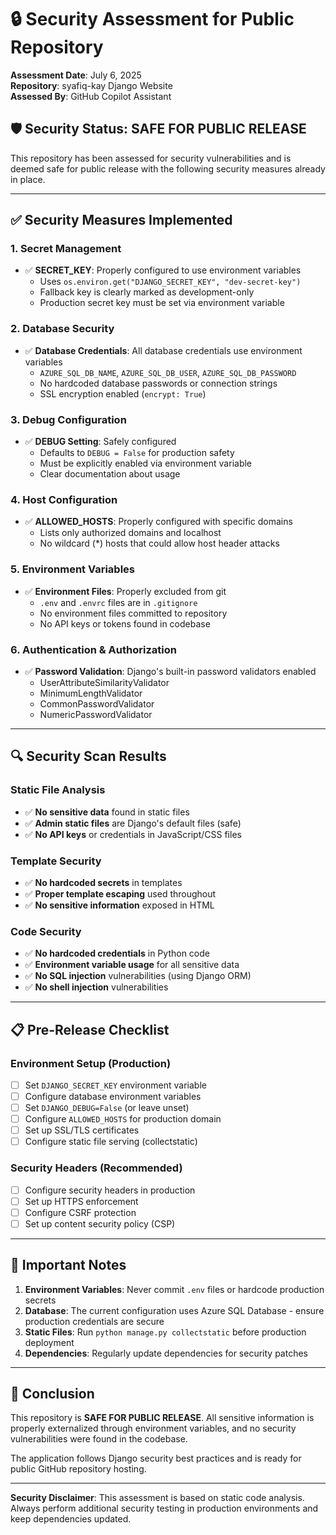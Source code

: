 # 🔒 Security Assessment for Public Repository

**Assessment Date**: July 6, 2025  
**Repository**: syafiq-kay Django Website  
**Assessed By**: GitHub Copilot Assistant

## 🛡️ Security Status: **SAFE FOR PUBLIC RELEASE**

This repository has been assessed for security vulnerabilities and is deemed safe for public release with the following security measures already in place.

---

## ✅ Security Measures Implemented

### 1. **Secret Management**
- ✅ **SECRET_KEY**: Properly configured to use environment variables
  - Uses `os.environ.get("DJANGO_SECRET_KEY", "dev-secret-key")`
  - Fallback key is clearly marked as development-only
  - Production secret key must be set via environment variable

### 2. **Database Security**
- ✅ **Database Credentials**: All database credentials use environment variables
  - `AZURE_SQL_DB_NAME`, `AZURE_SQL_DB_USER`, `AZURE_SQL_DB_PASSWORD`
  - No hardcoded database passwords or connection strings
  - SSL encryption enabled (`encrypt: True`)

### 3. **Debug Configuration**
- ✅ **DEBUG Setting**: Safely configured
  - Defaults to `DEBUG = False` for production safety
  - Must be explicitly enabled via environment variable
  - Clear documentation about usage

### 4. **Host Configuration**
- ✅ **ALLOWED_HOSTS**: Properly configured with specific domains
  - Lists only authorized domains and localhost
  - No wildcard (*) hosts that could allow host header attacks

### 5. **Environment Variables**
- ✅ **Environment Files**: Properly excluded from git
  - `.env` and `.envrc` files are in `.gitignore`
  - No environment files committed to repository
  - No API keys or tokens found in codebase

### 6. **Authentication & Authorization**
- ✅ **Password Validation**: Django's built-in password validators enabled
  - UserAttributeSimilarityValidator
  - MinimumLengthValidator
  - CommonPasswordValidator
  - NumericPasswordValidator

---

## 🔍 Security Scan Results

### Static File Analysis
- ✅ **No sensitive data** found in static files
- ✅ **Admin static files** are Django's default files (safe)
- ✅ **No API keys** or credentials in JavaScript/CSS files

### Template Security
- ✅ **No hardcoded secrets** in templates
- ✅ **Proper template escaping** used throughout
- ✅ **No sensitive information** exposed in HTML

### Code Security
- ✅ **No hardcoded credentials** in Python code
- ✅ **Environment variable usage** for all sensitive data
- ✅ **No SQL injection** vulnerabilities (using Django ORM)
- ✅ **No shell injection** vulnerabilities

---

## 📋 Pre-Release Checklist

### Environment Setup (Production)
- [ ] Set `DJANGO_SECRET_KEY` environment variable
- [ ] Configure database environment variables
- [ ] Set `DJANGO_DEBUG=False` (or leave unset)
- [ ] Configure `ALLOWED_HOSTS` for production domain
- [ ] Set up SSL/TLS certificates
- [ ] Configure static file serving (collectstatic)

### Security Headers (Recommended)
- [ ] Configure security headers in production
- [ ] Set up HTTPS enforcement
- [ ] Configure CSRF protection
- [ ] Set up content security policy (CSP)

---

## 🚨 Important Notes

1. **Environment Variables**: Never commit `.env` files or hardcode production secrets
2. **Database**: The current configuration uses Azure SQL Database - ensure production credentials are secure
3. **Static Files**: Run `python manage.py collectstatic` before production deployment
4. **Dependencies**: Regularly update dependencies for security patches

---

## 🎯 Conclusion

This repository is **SAFE FOR PUBLIC RELEASE**. All sensitive information is properly externalized through environment variables, and no security vulnerabilities were found in the codebase.

The application follows Django security best practices and is ready for public GitHub repository hosting.

---

**Security Disclaimer**: This assessment is based on static code analysis. Always perform additional security testing in production environments and keep dependencies updated.
